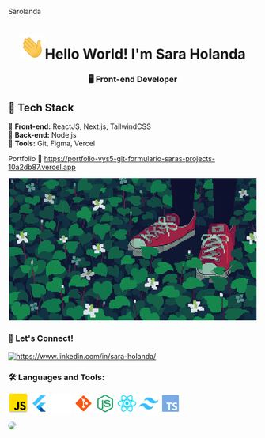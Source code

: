  Sarolanda<h1 align="center"><img src="./hi.gif" width="50"/>Hello World! I'm Sara Holanda</h1>
<h3 align="center">🖥️ Front-end Developer </h3>

## 🚀 Tech Stack  
🔹 **Front-end:** ReactJS, Next.js, TailwindCSS  
🔹 **Back-end:** Node.js  
🔹 **Tools:** Git, Figma, Vercel  

Portfolio
🌟 https://portfolio-vys5-git-formulario-saras-projects-10a2db87.vercel.app
<p align="center">
  <img src="./gif.gif" width="500"/>
</p>

<h3 align="left">🌸 Let's Connect!  </h3>
<p align="left">
<a href="https://linkedin.com/in/https://www.linkedin.com/in/sara-holanda/" target=" "><img align="center" src="https://raw.githubusercontent.com/rahuldkjain/github-profile-readme-generator/master/src/images/icons/Social/linked-in-alt.svg" alt="https://www.linkedin.com/in/sara-holanda/" height="30" width="40" /></a>
</p>

<h3 align="left">🛠️ Languages and Tools:</h3>
<p align="left"> 
<a> <img src="JS.svg" alt="android" width="40" height="40"/> </a> 
<a> <img src="flutter.svg" alt="angular" width="40" height="40"/> </a> 
<a><img src="figma.svg" alt="express" width="40" height="40"/> </a>  
<a><img src="git.svg" alt="git" width="40" height="40"/> </a> 
<a><img src="nodejs.svg" alt="nodejs" width="40" height="40"/> </a> 
<a><img src="reactlogo.svg" alt="react" width="40" height="40"/> </a> 
<a><img src="tailwind.svg" alt="tailwind" width="40" height="40"/> </a> 
<a><img src="typescript.svg" alt="typescript" width="40" height="40"/> </a> 
</p>

<img src="https://komarev.com/ghpvc/?username=holandara&label=Profile%20views&color=1499c9&style=flat" style="border-radius: 8px;" />

